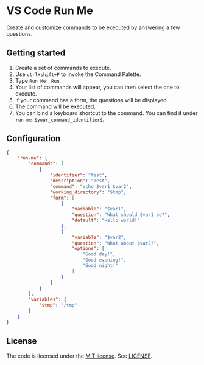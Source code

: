 # VS Code Run Me
Create and customize commands to be executed by answering a few questions.

## Getting started
1. Create a set of commands to execute.
2. Use `ctrl+shift+P` to invoke the Command Palette.
3. Type `Run Me: Run`.
4. Your list of commands will appear, you can then select the one to execute.
5. If your command has a form, the questions will be displayed.
6. The command will be executed.
7. You can bind a keyboard shortcut to the command. You can find it under `run-me.$your_command_identifier$`.

## Configuration
```json
{
	"run-me": {
		"commands": [
			{
				"identifier": "test",
				"description": "Test",
				"command": "echo $var1 $var2",
				"working_directory": "$tmp",
				"form": [
					{
						"variable": "$var1",
						"question": "What should $var1 be?",
						"default": "Hello world!"
					},
					{
						"variable": "$var2",
						"question": "What about $var2?",
						"options": [
							"Good day!",
							"Good evening!",
							"Good night!"
						]
					}
				]
			}
		],
		"variables": {
			"$tmp": "/tmp"
		}
	}
}
```

## License
The code is licensed under the [MIT license](http://choosealicense.com/licenses/mit/). See [LICENSE](LICENSE).
